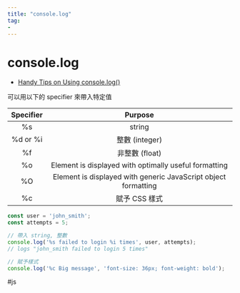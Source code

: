 ```yaml
---
title: "console.log"
tag: 
- 
---
```

# console.log
- [Handy Tips on Using console.log()](https://dmitripavlutin.com/console-log-tips/)

可以用以下的 specifier 來帶入特定值

| Specifier |                             Purpose                            |
|:---------:|:--------------------------------------------------------------:|
| %s        | string                               |
| %d or %i  | 整數 (integer)                             |
| %f        | 非整數 (float)                                |
| %o        | Element is displayed with optimally useful formatting          |
| %O        | Element is displayed with generic JavaScript object formatting |
| %c        | 賦予 CSS 樣式                                        |


```js
const user = 'john_smith';
const attempts = 5;

// 帶入 string, 整數
console.log('%s failed to login %i times', user, attempts);
// logs "john_smith failed to login 5 times"

// 賦予樣式
console.log('%c Big message', 'font-size: 36px; font-weight: bold');
```
#js 
